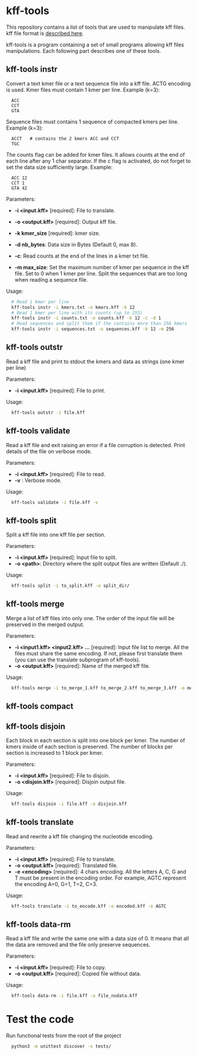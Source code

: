 # kff-tools

This repository contains a list of tools that are used to manipulate kff files.
kff file format is [described here](https://github.com/yoann-dufresne/kmer_file_format).

kff-tools is a program containing a set of small programs allowing kff files manipulations.
Each following part describes one of these tools.


## kff-tools instr

Convert a text kmer file or a text sequence file into a kff file. ACTG encoding is used.
Kmer files must contain 1 kmer per line.
Example (k=3):
```
  ACC
  CCT
  GTA
```
Sequence files must contains 1 sequence of compacted kmers per line.
Example (k=3):
```
  ACCT   # contains the 2 kmers ACC and CCT
  TGC
```
The counts flag can be added for kmer files.
It allows counts at the end of each line after any 1 char separator.
If the c flag is activated, do not forget to set the data size sufficiently large.
Example:
```
  ACC 12
  CCT 1
  GTA 42
```

Parameters:
* **-i &lt;input.kff&gt;** \[required\]: File to translate.
* **-o &lt;output.kff&gt;** \[required\]: Output kff file.
* **-k kmer_size** \[required\]: kmer size.

* **-d nb_bytes**: Data size in Bytes (Default 0, max 8).
* **-c**: Read counts at the end of the lines in a kmer txt file.
* **-m max_size**: Set the maximum number of kmer per sequence in the kff file. Set to 0 when 1 kmer per line. Split the sequences that are too long when reading a sequence file.



Usage:
```bash
  # Read 1 kmer per line
  kff-tools instr -i kmers.txt -o kmers.kff -k 12
  # Read 1 kmer per line with its counts (up to 255)
  kff-tools instr -i counts.txt -o counts.kff -k 12 -c -d 1
  # Read sequences and split them if the contains more than 256 kmers
  kff-tools instr -i sequences.txt -o sequences.kff -k 12 -m 256
```

## kff-tools outstr

Read a kff file and print to stdout the kmers and data as strings (one kmer per line)

Parameters:
* **-i &lt;input.kff&gt;** \[required\]: File to print.

Usage:
```bash
  kff-tools outstr -i file.kff
```

## kff-tools validate

Read a kff file and exit raising an error if a file corruption is detected.
Print details of the file on verbose mode.

Parameters:
* **-i &lt;input.kff&gt;** \[required\]: File to read.
* **-v** : Verbose mode.

Usage:
```bash
  kff-tools validate -i file.kff -v
```


## kff-tools split

Split a kff file into one kff file per section.

Parameters:
* **-i &lt;input.kff&gt;** \[required\]: Input file to split.
* **-o &lt;path&gt;**: Directory where the split output files are written (Default ./).

Usage:
```bash
  kff-tools split -i to_split.kff -o split_dir/
```

## kff-tools merge

Merge a list of kff files into only one.
The order of the input file will be preserved in the merged output.

Parameters:
* **-i &lt;input1.kff&gt; &lt;input2.kff&gt; ...** \[required\]: Input file list to merge.
All the files must share the same encoding.
If not, please first translate them (you can use the translate subprogram of kff-tools).
* **-o &lt;output.kff&gt;** \[required\]: Name of the merged kff file.

Usage:
```bash
  kff-tools merge -i to_merge_1.kff to_merge_2.kff to_merge_3.kff -o merged.kff
```


## kff-tools compact

## kff-tools disjoin

Each block in each section is split into one block per kmer.
The number of kmers inside of each section is preserved.
The number of blocks per section is increased to 1 block per kmer.

Parameters:
* **-i &lt;input.kff&gt;** \[required\]: File to disjoin.
* **-o &lt;disjoin.kff&gt;** \[required\]: Disjoin output file.

Usage:
```bash
  kff-tools disjoin -i file.kff -o disjoin.kff
```


## kff-tools translate

Read and rewrite a kff file changing the nucleotide encoding.

Parameters:
* **-i &lt;input.kff&gt;** \[required\]: File to translate.
* **-o &lt;output.kff&gt;** \[required\]: Translated file.
* **-e &lt;encoding&gt;** \[required\]: 4 chars encoding. All the letters A, C, G and T must be present in the encoding order.
For example, AGTC represent the encoding A=0, G=1, T=2, C=3.

Usage:
```bash
  kff-tools translate -i to_encode.kff -o encoded.kff -e AGTC
```

## kff-tools data-rm

Read a kff file and write the same one with a data size of 0.
It means that all the data are removed and the file only preserve sequences.

Parameters:
* **-i &lt;input.kff&gt;** \[required\]: File to copy.
* **-o &lt;output.kff&gt;** \[required\]: Copied file without data.

Usage:
```bash
  kff-tools data-rm -i file.kff -o file_nodata.kff
```




# Test the code

Run functional tests from the root of the project

```bash
  python3 -m unittest discover -s tests/
```

